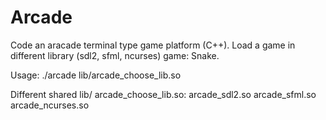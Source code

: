 # Arcade

Code an aracade terminal type game platform (C++). Load a game in different library (sdl2, sfml, ncurses) game: Snake.

Usage:
        ./arcade lib/arcade_choose_lib.so

Different shared lib/ arcade_choose_lib.so:
        arcade_sdl2.so
        arcade_sfml.so
        arcade_ncurses.so